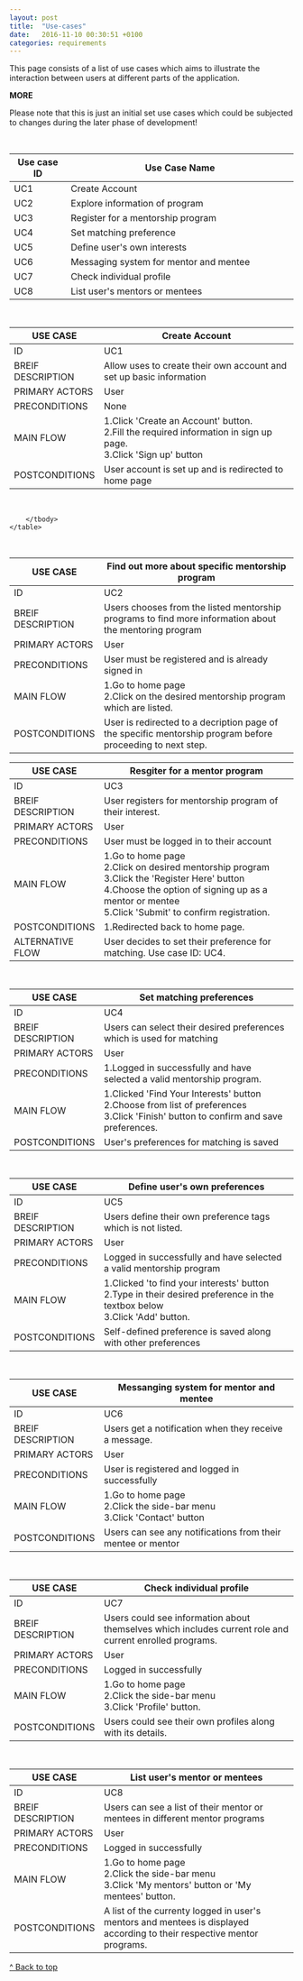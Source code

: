 ```yaml
---
layout: post
title:  "Use-cases"
date:   2016-11-10 00:30:51 +0100
categories: requirements
---
```


This page consists of a list of use cases which aims to illustrate the interaction between users at different parts of the application. 

__MORE__

<div class="warning-box"><p> <i class="fa fa-exclamation-triangle" aria-hidden="true"></i> Please note that this is just an initial set use cases which could be subjected to changes during the later phase of development!</p></div><br>

<!--  List OverView -->
<div class="table-responsive decisionTable"> 
	<table class="table table-bordered">
		<thead>
	      	<tr>
	        	<th>Use case ID</th>
	        	<th>Use Case Name</th>
	      	</tr>
    	</thead>
    	<tbody>
    		<col width="20%">
  			<col width="80%">    		
		    <tr>
		       	<td>UC1</td>
		        <td>Create Account</td>		        
		    </tr>
		    <tr>
		       	<td>UC2</td>
		        <td>Explore information of program </td>		        
		    </tr>
		    <tr>
		       	<td>UC3</td>
		        <td>Register for a mentorship program</td>		        
		    </tr>
		    <tr>
		       	<td>UC4</td>
		        <td>Set matching preference</td>		        
		    </tr>
		    <tr>
		       	<td>UC5</td>
		        <td>Define user's own interests</td>		        
		    </tr>
		    <tr>
		       	<td>UC6</td>
		        <td>Messaging system for mentor and mentee</td>		        
		    </tr>
		    <tr>
		       	<td>UC7</td>
		        <td>Check individual profile</td> 
		    </tr>
		    <tr>
		       	<td>UC8</td>		        
		        <td>List user's mentors or mentees</td>		        	        
		    </tr>
		</tbody>
	</table>
<br>
	<table class="table table-bordered">  <!-- Usecase1 -->
		<thead>
			<tr>
				<th>USE CASE</th>
				<th>Create Account</th>
			</tr>
		</thead>
		<tbody>
			<col width="20%">
  			<col width="80%">
			<tr>
				<td>ID</td>
				<td>UC1</td>
			</tr>
			<tr>
				<td>BREIF DESCRIPTION</td>
				<td>Allow uses to create their own account and set up basic information </td>
			</tr>
			<tr>
				<td>PRIMARY ACTORS</td>
				<td>User</td>
			</tr>
			<tr>
				<td>PRECONDITIONS</td>
				<td>None</td>
			</tr>
			<tr>
				<td>MAIN FLOW</td>
				<td>
					1.Click 'Create an Account' button.<br/>
					2.Fill the required information in sign up page.<br/>
					3.Click 'Sign up' button
				</td>
			</tr>
			<tr>
				<td>POSTCONDITIONS</td>
				<td>User account is set up and is redirected to home page</td>
			</tr>
		</tbody>
	</table>
<br>
	<table class="table table-bordered"> <!-- 2 -->
		<tbody>
			<col width="20%">
  			<col width="80%">
  			<thead>
				<tr>
					<th>USE CASE</th>
					<th>Find out more about specific mentorship program</th>
				</tr>
			</thead>
			<tr>
				<td>ID</td>
				<td>UC2</td>
			</tr>
			<tr>
				<td>BREIF DESCRIPTION</td>
				<td>Users chooses from the listed mentorship programs to find more information about the mentoring program</td>
			</tr>
			<tr>
				<td>PRIMARY ACTORS</td>
				<td>User</td>
			</tr>
			<tr>
				<td>PRECONDITIONS</td>
				<td>User must be registered and is already signed in</td>
			</tr>
			<tr>
				<td>MAIN FLOW</td>
				<td>
				1.Go to home page<br>
				2.Click on the desired mentorship program which are listed.
				</td>
			</tr>
			<tr>
				<td>POSTCONDITIONS</td>
				<td>User is redirected to a decription page of the specific mentorship program before proceeding to next step.</td>
			</tr>
			
		</tbody>
	</table>
<br>
	<table class="table table-bordered"> <!-- 3 -->
		<tbody>
			<col width="20%">
  			<col width="80%">
			<thead>
				<tr>
					<th>USE CASE</th>
					<th>Resgiter for a mentor program</th>
				</tr>
			</thead>
			<tr>
				<td>ID</td>
				<td>UC3</td>
			</tr>
			<tr>
				<td>BREIF DESCRIPTION</td>
				<td>User registers for mentorship program of their interest.</td>
			</tr>
			<tr>
				<td>PRIMARY ACTORS</td>
				<td>User</td>
			</tr>
			<tr>
				<td>PRECONDITIONS</td>
				<td>User must be logged in to their account</td>
			</tr>
			<tr>
				<td>MAIN FLOW</td>
				<td>
					1.Go to home page<br>
					2.Click on desired mentorship program<br>
					3.Click the 'Register Here' button<br>
					4.Choose the option of signing up as a mentor or mentee <br>
					5.Click 'Submit' to confirm registration.
				</td>
			</tr>
			<tr>
				<td>POSTCONDITIONS</td>
				<td>
					1.Redirected back to home page.<br>
				</td>
			</tr>
			<tr>
				<td>ALTERNATIVE FLOW</td>
				<td>
					User decides to set their preference for matching. Use case ID: UC4.
				</td>
			</tr>
		</tbody>
	</table>
<br>
	<table class="table table-bordered">
	  <!--  4 -->
		<tbody>
			<col width="20%">
  			<col width="80%">
  			<thead>
				<tr>
					<th>USE CASE</th>
					<th>Set matching preferences</th>
				</tr>
			</thead>
			<tr>
				<td>ID</td>
				<td>UC4</td>
			</tr>
			<tr>
				<td>BREIF DESCRIPTION</td>
				<td>Users can select their desired preferences which is used for matching</td>
			</tr>
			<tr>
				<td>PRIMARY ACTORS</td>
				<td>User</td>
			</tr>
			<tr>
				<td>PRECONDITIONS</td>
				<td>
					1.Logged in successfully and have selected a valid mentorship program.
				</td>
			</tr>
			<tr>
				<td>MAIN FLOW</td>
				<td>
					1.Clicked 'Find Your Interests' button<br>
					2.Choose from list of preferences<br>
					3.Click 'Finish' button to confirm and save preferences.
				</td>
			</tr>
			<tr>
				<td>POSTCONDITIONS</td>
				<td>User's preferences for matching is saved</td>
			</tr>	
		</tbody>
	</table>
<br>
	<table class="table table-bordered">  <!-- 5 -->
		<tbody>
			<col width="20%">
  			<col width="80%">
  			<thead>
				<tr>
					<th>USE CASE</th>
					<th>Define user's own preferences</th>
				</tr>
			</thead>
			<tr>
				<td>ID</td>
				<td>UC5</td>
			</tr>
			<tr>
				<td>BREIF DESCRIPTION</td>
				<td>Users define their own preference tags which is not listed.</td>
			</tr>
			<tr>
				<td>PRIMARY ACTORS</td>
				<td>User</td>
			</tr>
			<tr>
				<td>PRECONDITIONS</td>
				<td>Logged in successfully and have selected a valid mentorship program</td>
			</tr>
			<tr>
				<td>MAIN FLOW</td>
				<td>
					1.Clicked 'to find your interests' button<br>
					2.Type in their desired preference in the textbox below<br>
					3.Click 'Add' button.
				</td>
			</tr>
			<tr>
				<td>POSTCONDITIONS</td>
				<td>Self-defined preference is saved along with other preferences</td>
			</tr>	
		</tbody>
	</table>
<br>
	<table class="table table-bordered">  <!-- 6 -->
		<tbody>
			<col width="20%">
  			<col width="80%">
  			<thead>
				<tr>
					<th>USE CASE</th>
					<th>Messanging system for mentor and mentee</th>
				</tr>
			</thead>
			<tr>
				<td>ID</td>
				<td>UC6</td>
			</tr>
			<tr>
				<td>BREIF DESCRIPTION</td>
				<td>Users get a notification when they receive a message.</td>
			</tr>
			<tr>
				<td>PRIMARY ACTORS</td>
				<td>User</td>
			</tr>
			<tr>
				<td>PRECONDITIONS</td>
				<td>User is registered and logged in successfully</td>
			</tr>
			<tr>
				<td>MAIN FLOW</td>
				<td>
					1.Go to home page<br>
					2.Click the side-bar menu<br>
					3.Click 'Contact' button
				</td>
			</tr>
			<tr>
				<td>POSTCONDITIONS</td>
				<td>Users can see any notifications from their mentee or mentor</td>
			</tr>
		</tbody>
	</table>
<br>
	<table class="table table-bordered">  <!-- 7 -->
		<tbody>
			<col width="20%">
  			<col width="80%">
  			<thead>
				<tr>
					<th>USE CASE</th>
					<th>Check individual profile</th>
				</tr>
			</thead>
			<tr>
				<td>ID</td>
				<td>UC7</td>
			</tr>
			<tr>
				<td>BREIF DESCRIPTION</td>
				<td>Users could see information about themselves which includes current role and current enrolled programs.</td>
			</tr>
			<tr>
				<td>PRIMARY ACTORS</td>
				<td>User</td>
			</tr>
			<tr>
				<td>PRECONDITIONS</td>
				<td>Logged in successfully</td>
			</tr>
			<tr>
				<td>MAIN FLOW</td>
				<td>
					1.Go to home page<br>
					2.Click the side-bar menu<br>
					3.Click 'Profile' button.
				</td>
			</tr>
			<tr>
				<td>POSTCONDITIONS</td>
				<td>Users could see their own profiles along with its details.</td>
			</tr>
		</tbody>
	</table>
<br>
	<table class="table table-bordered">  <!-- 8 -->
		<tbody>
			<col width="20%">
  			<col width="80%">
  			<thead>
				<tr>
					<th>USE CASE</th>
					<th>List user's mentor or mentees</th>
				</tr>
			</thead>
			<tr>
				<td>ID</td>
				<td>UC8</td>
			</tr>
			<tr>
				<td>BREIF DESCRIPTION</td>
				<td>Users can see a list of their mentor or mentees in different mentor programs</td>
			</tr>
			<tr>
				<td>PRIMARY ACTORS</td>
				<td>User</td>
			</tr>
			<tr>
				<td>PRECONDITIONS</td>
				<td>Logged in successfully </td>
			</tr>
			<tr>
				<td>MAIN FLOW</td>
				<td>
					1.Go to home page<br>
					2.Click the side-bar menu<br>
					3.Click 'My mentors' button or 'My mentees' button.
				</td>
			</tr>
			<tr>
				<td>POSTCONDITIONS</td>
				<td>A list of the currenty logged in user's mentors and mentees is displayed according to their respective mentor programs.</td>
			</tr>
		</tbody>
	</table>
</div>

<a href="#top" class="btn btn-primary">^ Back to top</a>

